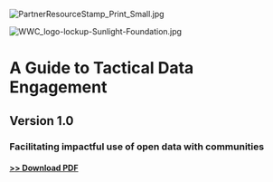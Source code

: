 ![](https://lh5.googleusercontent.com/5B6nJlKySQGNOXZ4nLRJ547-X7mAmYPsdDI89IgJoehHxlHLUIJxVDeIf-W7e0fZraI59rGPZzvqH_6lQBnV7pcBiOf1nL_7ZzkXpG-ZhmKklDp_R2FpYFP19schh3HaF6E_bhbq "PartnerResourceStamp\_Print\_Small.jpg")

![](https://lh4.googleusercontent.com/7hgUV9udln0GUloYwNH6f4VnB_4Q6qqm-Ci_xszhNunvjuZYb7KzhrMwWFcUDxPo6Pxfhz3FnTgSOeN0mf_Q5XTxQRTO6X3Q1S5iRAFo7spwbodr0r0mKDNxLd0m63bilxiXR2Mw "WWC\_logo-lockup-Sunlight-Foundation.jpg")

# A Guide to Tactical Data Engagement

## Version 1.0

### 

### Facilitating impactful use of open data with communities

#### [&gt;&gt; Download PDF](https://www.gitbook.com/download/pdf/book/gregjd/tactical-data-engagement)